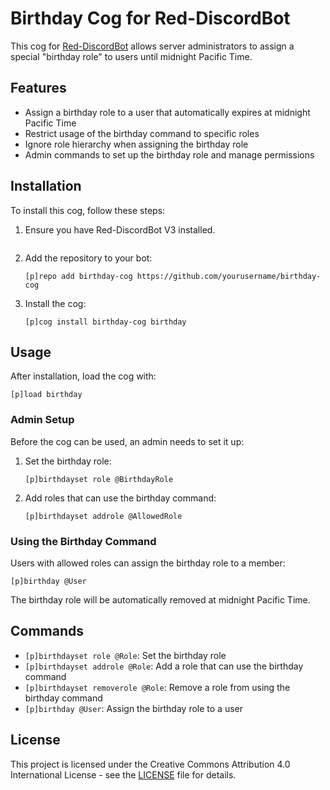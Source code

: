 # Birthday Cog for Red-DiscordBot

This cog for [Red-DiscordBot](https://github.com/Cog-Creators/Red-DiscordBot) allows server administrators to assign a special "birthday role" to users until midnight Pacific Time.

## Features

- Assign a birthday role to a user that automatically expires at midnight Pacific Time
- Restrict usage of the birthday command to specific roles
- Ignore role hierarchy when assigning the birthday role
- Admin commands to set up the birthday role and manage permissions

## Installation

To install this cog, follow these steps:

1. Ensure you have Red-DiscordBot V3 installed.
   ```
2. Add the repository to your bot:
   ```
   [p]repo add birthday-cog https://github.com/yourusername/birthday-cog
   ```
3. Install the cog:
   ```
   [p]cog install birthday-cog birthday
   ```

## Usage

After installation, load the cog with:
```
[p]load birthday
```

### Admin Setup

Before the cog can be used, an admin needs to set it up:

1. Set the birthday role:
   ```
   [p]birthdayset role @BirthdayRole
   ```
2. Add roles that can use the birthday command:
   ```
   [p]birthdayset addrole @AllowedRole
   ```

### Using the Birthday Command

Users with allowed roles can assign the birthday role to a member:
```
[p]birthday @User
```

The birthday role will be automatically removed at midnight Pacific Time.

## Commands

- `[p]birthdayset role @Role`: Set the birthday role
- `[p]birthdayset addrole @Role`: Add a role that can use the birthday command
- `[p]birthdayset removerole @Role`: Remove a role from using the birthday command
- `[p]birthday @User`: Assign the birthday role to a user

## License

This project is licensed under the Creative Commons Attribution 4.0 International License - see the [LICENSE](LICENSE) file for details.
